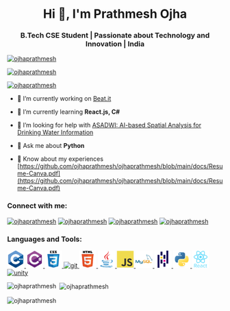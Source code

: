 <h1 align="center">Hi 👋, I'm Prathmesh Ojha</h1>
<h3 align="center">B.Tech CSE Student | Passionate about Technology and Innovation | India</h3>

<p align="left">
    <a href="">
        <img src="https://komarev.com/ghpvc/?username=ojhaprathmesh&label=Profile%20views&color=0e75b6&style=flat"
            alt="ojhaprathmesh" />
    </a>
</p>

<p align="left">
    <a href="https://github.com/ryo-ma/github-profile-trophy">
        <img src="https://github-profile-trophy.vercel.app/?username=ojhaprathmesh&column=-1&theme=onestar"
            alt="ojhaprathmesh" />
    </a>
</p>

<p align="left">
    <a href="https://twitter.com/ojhaprathmesh" target="blank"><img
            src="https://img.shields.io/twitter/follow/ojhaprathmesh?logo=twitter&style=for-the-badge"
            alt="ojhaprathmesh" /></a>
</p>

- 🔭 I’m currently working on [Beat.it](https://github.com/ojhaprathmesh/Beat.it)

- 🌱 I’m currently learning **React.js, C#**

- 🤝 I’m looking for help with [ASADWI: AI-based Spatial Analysis for Drinking Water
Information](https://github.com/ojhaprathmesh/ASADWI_Repo)

- 💬 Ask me about **Python**

- 📄 Know about my experiences
[https://github.com/ojhaprathmesh/ojhaprathmesh/blob/main/docs/Resume-Canva.pdf](https://github.com/ojhaprathmesh/ojhaprathmesh/blob/main/docs/Resume-Canva.pdf)

<h3 align="left">Connect with me:</h3>
<p align="left">
    <a href="https://twitter.com/ojhaprathmesh" target="blank"><img align="center"
            src="https://raw.githubusercontent.com/rahuldkjain/github-profile-readme-generator/master/src/images/icons/Social/twitter.svg"
            alt="ojhaprathmesh" height="30" width="40" /></a>
    <a href="https://linkedin.com/in/ojhaprathmesh" target="blank"><img align="center"
            src="https://raw.githubusercontent.com/rahuldkjain/github-profile-readme-generator/master/src/images/icons/Social/linked-in-alt.svg"
            alt="ojhaprathmesh" height="30" width="40" /></a>
    <a href="https://instagram.com/ojhaprathmesh" target="blank"><img align="center"
            src="https://raw.githubusercontent.com/rahuldkjain/github-profile-readme-generator/master/src/images/icons/Social/instagram.svg"
            alt="ojhaprathmesh" height="30" width="40" /></a>
    <a href="https://www.youtube.com/c/ojhaprathmesh" target="blank"><img align="center"
            src="https://raw.githubusercontent.com/rahuldkjain/github-profile-readme-generator/master/src/images/icons/Social/youtube.svg"
            alt="ojhaprathmesh" height="30" width="40" /></a>
</p>

<h3 align="left">Languages and Tools:</h3>
<p align="left">
    <a href="https://www.w3schools.com/cpp/" target="_blank" rel="noreferrer"> <img
            src="https://raw.githubusercontent.com/devicons/devicon/master/icons/cplusplus/cplusplus-original.svg"
            alt="cplusplus" width="40" height="40" /> </a> <a href="https://www.w3schools.com/cs/" target="_blank"
        rel="noreferrer"> <img
            src="https://raw.githubusercontent.com/devicons/devicon/master/icons/csharp/csharp-original.svg"
            alt="csharp" width="40" height="40" /> </a> <a href="https://www.w3schools.com/css/" target="_blank"
        rel="noreferrer"> <img
            src="https://raw.githubusercontent.com/devicons/devicon/master/icons/css3/css3-original-wordmark.svg"
            alt="css3" width="40" height="40" /> </a> <a href="https://git-scm.com/" target="_blank" rel="noreferrer">
        <img src="https://www.vectorlogo.zone/logos/git-scm/git-scm-icon.svg" alt="git" width="40" height="40" /> </a>
    <a href="https://www.w3.org/html/" target="_blank" rel="noreferrer"> <img
            src="https://raw.githubusercontent.com/devicons/devicon/master/icons/html5/html5-original-wordmark.svg"
            alt="html5" width="40" height="40" /> </a> <a href="https://www.java.com" target="_blank" rel="noreferrer">
        <img src="https://raw.githubusercontent.com/devicons/devicon/master/icons/java/java-original.svg" alt="java"
            width="40" height="40" /> </a> <a href="https://developer.mozilla.org/en-US/docs/Web/JavaScript"
        target="_blank" rel="noreferrer"> <img
            src="https://raw.githubusercontent.com/devicons/devicon/master/icons/javascript/javascript-original.svg"
            alt="javascript" width="40" height="40" /> </a> <a href="https://www.mysql.com/" target="_blank"
        rel="noreferrer"> <img
            src="https://raw.githubusercontent.com/devicons/devicon/master/icons/mysql/mysql-original-wordmark.svg"
            alt="mysql" width="40" height="40" /> </a> <a href="https://pandas.pydata.org/" target="_blank"
        rel="noreferrer"> <img
            src="https://raw.githubusercontent.com/devicons/devicon/2ae2a900d2f041da66e950e4d48052658d850630/icons/pandas/pandas-original.svg"
            alt="pandas" width="40" height="40" /> </a> <a href="https://www.python.org" target="_blank"
        rel="noreferrer"> <img
            src="https://raw.githubusercontent.com/devicons/devicon/master/icons/python/python-original.svg"
            alt="python" width="40" height="40" /> </a> <a href="https://reactjs.org/" target="_blank" rel="noreferrer">
        <img src="https://raw.githubusercontent.com/devicons/devicon/master/icons/react/react-original-wordmark.svg"
            alt="react" width="40" height="40" /> </a> <a href="https://unity.com/" target="_blank" rel="noreferrer">
        <img src="https://www.vectorlogo.zone/logos/unity3d/unity3d-icon.svg" alt="unity" width="40" height="40" /> </a>
</p>

<p>
    <img align="left"
        src="https://github-readme-stats.vercel.app/api/top-langs?username=ojhaprathmesh&show_icons=true&locale=en&layout=compact"
        alt="ojhaprathmesh" />
</p>

<p>&nbsp;
    <img align="center"
        src="https://github-readme-stats.vercel.app/api?username=ojhaprathmesh&show_icons=true&locale=en"
        alt="ojhaprathmesh" />
</p>

<p>
    <img align="center" src="https://github-readme-streak-stats.herokuapp.com/?user=ojhaprathmesh&"
        alt="ojhaprathmesh" />
</p>
